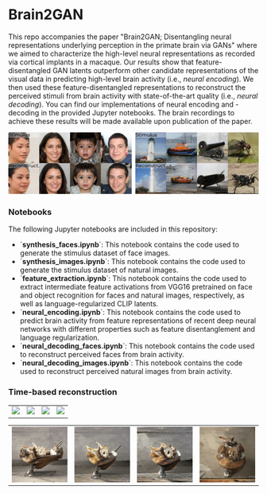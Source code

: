 # Brain2GAN

This repo accompanies the paper "Brain2GAN; Disentangling neural representations underlying perception in the primate brain via GANs" where we aimed to characterize the high-level neural representations as recorded via cortical implants in a macaque. Our results show that feature-disentangled GAN latents outperform other candidate representations of the visual data in predicting high-level brain activity (i.e., _neural encoding_). We then used these feature-disentangled representations to reconstruct the perceived stimuli from brain activity with state-of-the-art quality (i.e., _neural decoding_). You can find our implementations of neural encoding and -decoding in the provided Jupyter notebooks. The brain recordings to achieve these results will be made available upon publication of the paper.

<img src="https://github.com/neuralcodinglab/brain2gan/blob/main/media/img.png" alt="stim-recon"/>


### Notebooks
The following Jupyter notebooks are included in this repository:

<ul>
  <li>`<b>synthesis_faces.ipynb</b>`: This notebook contains the code used to generate the stimulus dataset of face images.</li>
  <li>`<b>synthesis_images.ipynb</b>`: This notebook contains the code used to generate the stimulus dataset of natural images.</li>
  <li>`<b>feature_extraction.ipynb</b>`: This notebook contains the code used to extract intermediate feature activations from VGG16 pretrained on face and object recognition for faces and natural images, respectively, as well as language-regularized CLIP latents.</li>
  <li>`<b>neural_encoding.ipynb</b>`: This notebook contains the code used to predict brain activity from feature representations of recent deep neural networks with different properties such as feature disentanglement and language regularization.</li>
  <li>`<b>neural_decoding_faces.ipynb</b>`: This notebook contains the code used to reconstruct perceived faces from brain activity.</li>
  <li>`<b>neural_decoding_images.ipynb</b>`: This notebook contains the code used to reconstruct perceived natural images from brain activity.</li>
</ul>

### Time-based reconstruction 

<table>
  <tr>
    <td><img src="https://github.com/neuralcodinglab/brain2gan/blob/main/media/0093.gif" width="200"></td>
    <td><img src="https://github.com/neuralcodinglab/brain2gan/blob/main/media/0018.gif" width="200"></td>
    <td><img src="https://github.com/neuralcodinglab/brain2gan/blob/main/media/0038.gif" width="200"></td>
    <td><img src="https://github.com/neuralcodinglab/brain2gan/blob/main/media/0001.gif" width="200"></td>
  </tr>
</table>

<table>
  <tr>
    <td><img src="https://github.com/neuralcodinglab/brain2gan/blob/main/media/_0094.gif" width="200"></td>
    <td><img src="https://github.com/neuralcodinglab/brain2gan/blob/main/media/_0197.gif" width="200"></td>
    <td><img src="https://github.com/neuralcodinglab/brain2gan/blob/main/media/_0081.gif" width="200"></td>
    <td><img src="https://github.com/neuralcodinglab/brain2gan/blob/main/media/_0114.gif" width="200"></td>
  </tr>
</table>
